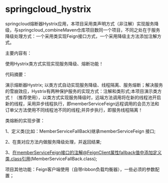 # springcloud_hystrix
springcloud熔断器Hystrix应用，本项目采用类声明方式（非注解）实现服务降级，与springcloud_combineMaven仓库项目数同一个项目，不同之处在于服务降级处理方式：一个采用类实现Feign接口方式，一个采用降级主方法添加注解方式。

主要内容有：

使用Hystrix类方式实现实现服务降级、熔断功能！

代码摘要：

演示熔断器Hystrix; 以类方式自动实现服务降级、线程隔离、服务熔断；解决服务的雪崩效应，Hystrix有两种保护服务的实现方式：注解和类形式;本项目演示类方式！（推荐使用），以类方式实现服务降级时，远端方法调用将在新的线程池开启新的线程，采用异步线程执行，即memberServiceFeign远程调用的会员方法和订单父方法使用不同线程池不同的线程;并异步执行，即服务线程隔离！

类熔断的实现步骤：

1、定义类(比如：MemberServiceFallBack)继承memberServiceFeign 接口;

2、在类对应方法内做服务降级处理，并返回结果;

3、在memberServiceFeign接口的注解@FeignClient属性fallback值中添加定义类.class引用(MemberServiceFallBack.class);

项目其他功能：Feign客户端使用（自带ribbon负载均衡器），一些必须的参数配置；
